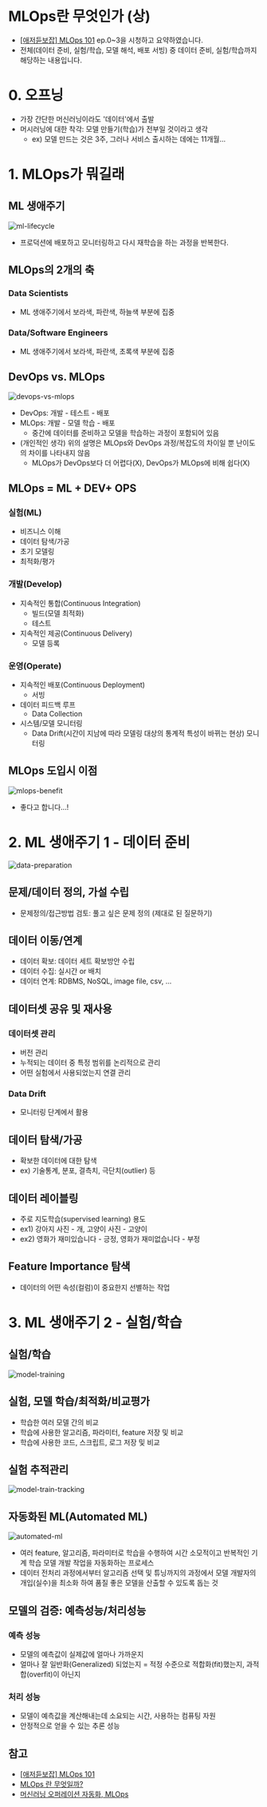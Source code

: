# MLOps란 무엇인가 (상)
- [[애저듣보잡] MLOps 101](https://youtube.com/playlist?list=PLDZRZwFT9Wku509LgbJviEcHxX4AYj3QP) ep.0~3을 시청하고 요약하였습니다.
- 전체(데이터 준비, 실험/학습, 모델 해석, 배포 서빙) 중 데이터 준비, 실험/학습까지 해당하는 내용입니다.   

# 0. 오프닝
- 가장 간단한 머신러닝이라도 '데이터'에서 출발
- 머시러닝에 대한 착각: 모델 만들기(학습)가 전부일 것이라고 생각
  - ex) 모델 만드는 것은 3주, 그러나 서비스 출시하는 데에는 11개월...

# 1. MLOps가 뭐길래
## ML 생애주기
![ml-lifecycle](images/ml-lifecycle.png)
- 프로덕션에 배포하고 모니터링하고 다시 재학습을 하는 과정을 반복한다.

## MLOps의 2개의 축
### Data Scientists
- ML 생애주기에서 보라색, 파란색, 하늘색 부분에 집중
### Data/Software Engineers
- ML 생애주기에서 보라색, 파란색, 초록색 부분에 집중

## DevOps vs. MLOps
![devops-vs-mlops](images/devops-vs-mlops.png)
- DevOps: 개발 - 테스트 - 배포
- MLOps: 개발 - 모델 학습 - 배포
  - 중간에 데이터를 준비하고 모델을 학습하는 과정이 포함되어 있음
- (개인적인 생각) 위의 설명은 MLOps와 DevOps 과정/복잡도의 차이일 뿐 난이도의 차이를 나타내지 않음
  - MLOps가 DevOps보다 더 어렵다(X), DevOps가 MLOps에 비해 쉽다(X)

## MLOps = ML + DEV+ OPS
### 실험(ML)
- 비즈니스 이해
- 데이터 탐색/가공
- 초기 모델링
- 최적화/평가
### 개발(Develop)
- 지속적인 통합(Continuous Integration)
  - 빌드(모델 최적화)
  - 테스트
- 지속적인 제공(Continuous Delivery)
  - 모델 등록
### 운영(Operate)
- 지속적인 배포(Continuous Deployment)
  - 서빙
- 데이터 피드백 루프
  - Data Collection
- 시스템/모델 모니터링
  - Data Drift(시간이 지남에 따라 모델링 대상의 통계적 특성이 바뀌는 현상) 모니터링

## MLOps 도입시 이점
![mlops-benefit](images/mlops-benefit.png)
- 좋다고 합니다...!



# 2. ML 생애주기 1 - 데이터 준비
![data-preparation](images/data-preparation.png)

## 문제/데이터 정의, 가설 수립
- 문제정의/접근방법 검토: 풀고 싶은 문제 정의 (제대로 된 질문하기)
## 데이터 이동/연계
- 데이터 확보: 데이터 세트 확보방안 수립
- 데이터 수집: 실시간 or 배치
- 데이터 연계: RDBMS, NoSQL, image file, csv, ...
## 데이터셋 공유 및 재사용
### 데이터셋 관리
- 버전 관리
- 누적되는 데이터 중 특정 범위를 논리적으로 관리
- 어떤 실험에서 사용되었는지 연결 관리
### Data Drift
- 모니터링 단계에서 활용
## 데이터 탐색/가공
- 확보한 데이터에 대한 탐색
- ex) 기술통계, 분포, 결측치, 극단치(outlier) 등
## 데이터 레이블링
- 주로 지도학습(supervised learning) 용도
- ex1) 강아지 사진 - 개, 고양이 사진 - 고양이
- ex2) 영화가 재미있습니다 - 긍정, 영화가 재미없습니다 - 부정

## Feature Importance 탐색
- 데이터의 어떤 속성(컬럼)이 중요한지 선별하는 작업

# 3. ML 생애주기 2 - 실험/학습
## 실험/학습
![model-training](images/model-training.png)

## 실험, 모델 학습/최적화/비교평가
- 학습한 여러 모델 간의 비교
- 학습에 사용한 알고리즘, 파라미터, feature 저장 및 비교
- 학습에 사용한 코드, 스크립트, 로그 저장 및 비교

## 실험 추적관리
![model-train-tracking](images/model-train-tracking.png)

## 자동화된 ML(Automated ML)
![automated-ml](images/automated-ml.png)
- 여러 feature, 알고리즘, 파라미터로 학습을 수행하여 시간 소모적이고 반복적인 기계 학습 모델 개발 작업을 자동화하는 프로세스
- 데이터 전처리 과정에서부터 알고리즘 선택 및 튜닝까지의 과정에서 모델 개발자의 개입(실수)을 최소화 하여 품질 좋은 모델을 산출할 수 있도록 돕는 것

## 모델의 검증: 예측성능/처리성능
### 예측 성능
- 모델의 예측값이 실제값에 얼마나 가까운지
- 얼마나 잘 일반화(Generalized) 되었는지 = 적정 수준으로 적합화(fit)했는지, 과적합(overfit)이 아닌지
### 처리 성능
- 모델이 예측값을 계산해내는데 소요되는 시간, 사용하는 컴퓨팅 자원
- 안정적으로 얻을 수 있는 추론 성능

## 참고
- [[애저듣보잡] MLOps 101](https://youtube.com/playlist?list=PLDZRZwFT9Wku509LgbJviEcHxX4AYj3QP)
- [MLOps 란 무엇일까?](https://medium.com/daria-blog/mlops-%EB%9E%80-%EB%AC%B4%EC%97%87%EC%9D%BC%EA%B9%8C-7ba8d9aae221)
- [머신러닝 오퍼레이션 자동화, MLOps](https://zzsza.github.io/mlops/2018/12/28/mlops/)